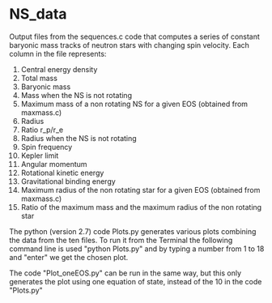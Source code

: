 # NS_data

Output files from the sequences.c code that computes a series of constant 
baryonic mass tracks of neutron stars with changing spin velocity. Each column in the file represents:

1. Central energy density
2. Total mass
3. Baryonic mass
4. Mass when the NS is not rotating 
5. Maximum mass of a non rotating NS for a given EOS (obtained from maxmass.c)
6. Radius 
7. Ratio r_p/r_e
8. Radius when the NS is not rotating
9. Spin frequency
10. Kepler limit
11. Angular momentum
12. Rotational kinetic energy
13. Gravitational binding energy
14. Maximum radius of the non rotating star for a given EOS (obtained from maxmass.c)
15. Ratio of the maximum mass and the maximum radius of the non rotating star

The python (version 2.7) code Plots.py generates various plots combining the data from the ten files. 
To run it from the Terminal the following command line is used "python Plots.py" and by typing a number from 1 to 18 
and "enter" we get the chosen plot.

The code "Plot_oneEOS.py" can be run in the same way, but this only generates the plot using one equation of state, 
instead of the 10 in the code "Plots.py"
